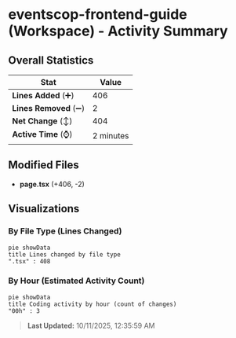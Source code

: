 # eventscop-frontend-guide (Workspace) - Activity Summary 

## Overall Statistics

| Stat                   | Value                                                             |
| ---------------------- | ----------------------------------------------------------------- |
| **Lines Added** (➕)   | 406                                          |
| **Lines Removed** (➖) | 2                                        |
| **Net Change** (↕)    | 404                |
| **Active Time** (⌚)   | 2 minutes |


## Modified Files
- **page.tsx** (+406, -2)

## Visualizations

### By File Type (Lines Changed)

```mermaid
pie showData
title Lines changed by file type
".tsx" : 408
```

### By Hour (Estimated Activity Count)

```mermaid
pie showData
title Coding activity by hour (count of changes)
"00h" : 3
```


> **Last Updated:** 10/11/2025, 12:35:59 AM